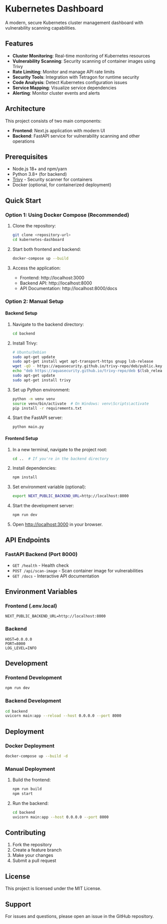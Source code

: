 # Kubernetes Dashboard

A modern, secure Kubernetes cluster management dashboard with vulnerability scanning capabilities.

## Features

- **Cluster Monitoring**: Real-time monitoring of Kubernetes resources
- **Vulnerability Scanning**: Security scanning of container images using Trivy
- **Rate Limiting**: Monitor and manage API rate limits
- **Security Tools**: Integration with Tetragon for runtime security
- **Code Analysis**: Detect Kubernetes configuration issues
- **Service Mapping**: Visualize service dependencies
- **Alerting**: Monitor cluster events and alerts

## Architecture

This project consists of two main components:

- **Frontend**: Next.js application with modern UI
- **Backend**: FastAPI service for vulnerability scanning and other operations

## Prerequisites

- Node.js 18+ and npm/yarn
- Python 3.8+ (for backend)
- [Trivy](https://trivy.dev/) - Security scanner for containers
- Docker (optional, for containerized deployment)

## Quick Start

### Option 1: Using Docker Compose (Recommended)

1. Clone the repository:
   ```bash
   git clone <repository-url>
   cd kubernetes-dashboard
   ```

2. Start both frontend and backend:
   ```bash
   docker-compose up --build
   ```

3. Access the application:
   - Frontend: http://localhost:3000
   - Backend API: http://localhost:8000
   - API Documentation: http://localhost:8000/docs

### Option 2: Manual Setup

#### Backend Setup

1. Navigate to the backend directory:
   ```bash
   cd backend
   ```

2. Install Trivy:
   ```bash
   # Ubuntu/Debian
   sudo apt-get update
   sudo apt-get install wget apt-transport-https gnupg lsb-release
   wget -qO - https://aquasecurity.github.io/trivy-repo/deb/public.key | sudo apt-key add -
   echo "deb https://aquasecurity.github.io/trivy-repo/deb $(lsb_release -sc) main" | sudo tee -a /etc/apt/sources.list.d/trivy.list
   sudo apt-get update
   sudo apt-get install trivy
   ```

3. Set up Python environment:
   ```bash
   python -m venv venv
   source venv/bin/activate  # On Windows: venv\Scripts\activate
   pip install -r requirements.txt
   ```

4. Start the FastAPI server:
   ```bash
   python main.py
   ```

#### Frontend Setup

1. In a new terminal, navigate to the project root:
   ```bash
   cd ..  # If you're in the backend directory
   ```

2. Install dependencies:
   ```bash
   npm install
   ```

3. Set environment variable (optional):
   ```bash
   export NEXT_PUBLIC_BACKEND_URL=http://localhost:8000
   ```

4. Start the development server:
   ```bash
   npm run dev
   ```

5. Open [http://localhost:3000](http://localhost:3000) in your browser.

## API Endpoints

### FastAPI Backend (Port 8000)

- `GET /health` - Health check
- `POST /api/scan-image` - Scan container image for vulnerabilities
- `GET /docs` - Interactive API documentation

## Environment Variables

### Frontend (.env.local)
```
NEXT_PUBLIC_BACKEND_URL=http://localhost:8000
```

### Backend
```
HOST=0.0.0.0
PORT=8000
LOG_LEVEL=INFO
```

## Development

### Frontend Development
```bash
npm run dev
```

### Backend Development
```bash
cd backend
uvicorn main:app --reload --host 0.0.0.0 --port 8000
```

## Deployment

### Docker Deployment
```bash
docker-compose up --build -d
```

### Manual Deployment
1. Build the frontend:
   ```bash
   npm run build
   npm start
   ```

2. Run the backend:
   ```bash
   cd backend
   uvicorn main:app --host 0.0.0.0 --port 8000
   ```

## Contributing

1. Fork the repository
2. Create a feature branch
3. Make your changes
4. Submit a pull request

## License

This project is licensed under the MIT License.

## Support

For issues and questions, please open an issue in the GitHub repository.
